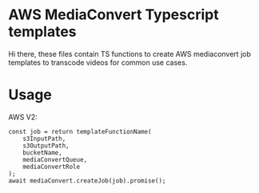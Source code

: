 # AWS MediaConvert Typescript templates

Hi there, these files contain TS functions to create AWS mediaconvert job templates to transcode videos for common use cases.


# Usage
AWS V2:
```
const job = return templateFunctionName(
	s3InputPath,
	s3OutputPath,
	bucketName,
	mediaConvertQueue,
	mediaConvertRole
);
await mediaConvert.createJob(job).promise();
```
